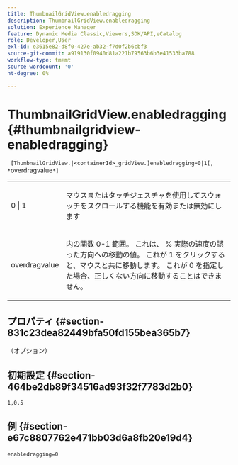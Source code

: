 ```yaml
---
title: ThumbnailGridView.enabledragging
description: ThumbnailGridView.enabledragging
solution: Experience Manager
feature: Dynamic Media Classic,Viewers,SDK/API,eCatalog
role: Developer,User
exl-id: e3615e82-d8f0-427e-ab32-f7d0f2b6cbf3
source-git-commit: a919130f0940d81a221b79563b6b3e41533ba788
workflow-type: tm+mt
source-wordcount: '0'
ht-degree: 0%

---
```


# ThumbnailGridView.enabledragging{#thumbnailgridview-enabledragging}

` [ThumbnailGridView.|<containerId>_gridView.]enabledragging=0|1[, *`overdragvalue`*]`

<table id="table_B1363BFD20204093AAB326A1AB503B93"> 
 <tbody> 
  <tr> 
   <td> <p> <span class="codeph"> 0 | 1 </span> </p> </td> 
   <td> <p> マウスまたはタッチジェスチャを使用してスウォッチをスクロールする機能を有効または無効にします </p> </td> 
  </tr> 
  <tr> 
   <td> <p> <span class="codeph"> <span class="varname"> overdragvalue </span> </span> </p> </td> 
   <td> <p> 内の関数 <span class="codeph"> 0-1 </span> 範囲。 これは、 <span class="codeph"> % </span> 実際の速度の誤った方向への移動の値。 これが <span class="codeph"> 1 </span>をクリックすると、マウスと共に移動します。 これが <span class="codeph"> 0 </span>を指定した場合、正しくない方向に移動することはできません。 </p> </td> 
  </tr> 
 </tbody> 
</table>

## プロパティ {#section-831c23dea82449bfa50fd155bea365b7}

（オプション）

## 初期設定 {#section-464be2db89f34516ad93f32f7783d2b0}

`1,0.5`

## 例 {#section-e67c8807762e471bb03d6a8fb20e19d4}

`enabledragging=0`
